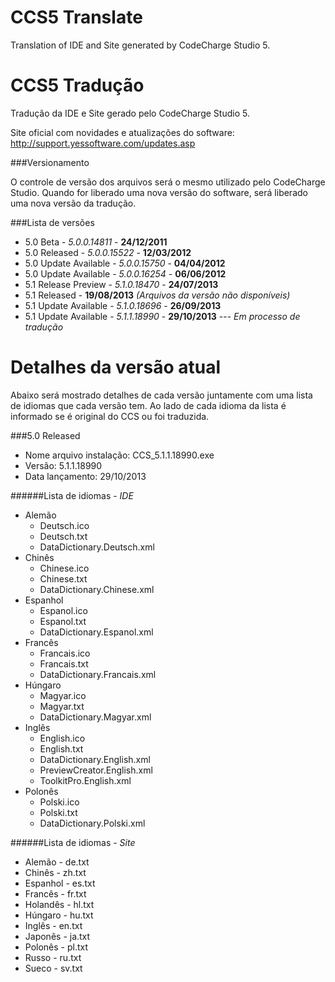CCS5 Translate
==============

Translation of IDE and Site generated by CodeCharge Studio 5.





CCS5 Tradução
==============

Tradução da IDE e Site gerado pelo CodeCharge Studio 5.

Site oficial com novidades e atualizações do software: http://support.yessoftware.com/updates.asp

###Versionamento

O controle de versão dos arquivos será o mesmo utilizado pelo CodeCharge Studio. Quando for liberado uma nova versão do software, será liberado uma nova versão da tradução.

###Lista de versões

* 5.0 Beta - *5.0.0.14811* - **24/12/2011**
* 5.0 Released - *5.0.0.15522* - **12/03/2012**
* 5.0 Update Available - *5.0.0.15750* - **04/04/2012**
* 5.0 Update Available - *5.0.0.16254* - **06/06/2012**
* 5.1 Release Preview - *5.1.0.18470* - **24/07/2013**
* 5.1 Released - **19/08/2013** *(Arquivos da versão não disponíveis)*
* 5.1 Update Available - *5.1.0.18696* - **26/09/2013**
* 5.1 Update Available - *5.1.1.18990* - **29/10/2013** --- *Em processo de tradução*

Detalhes da versão atual
==============

Abaixo será mostrado detalhes de cada versão juntamente com uma lista de idiomas que cada versão tem. Ao lado de cada idioma da lista é informado se é original do CCS ou foi traduzida.

###5.0 Released

* Nome arquivo instalação: CCS_5.1.1.18990.exe
* Versão: 5.1.1.18990
* Data lançamento: 29/10/2013

######Lista de idiomas - *IDE*
- Alemão
    - Deutsch.ico
    - Deutsch.txt
    - DataDictionary.Deutsch.xml
- Chinês
    - Chinese.ico
    - Chinese.txt
    - DataDictionary.Chinese.xml
- Espanhol
    - Espanol.ico
    - Espanol.txt
    - DataDictionary.Espanol.xml
- Francês
    - Francais.ico
    - Francais.txt
    - DataDictionary.Francais.xml
- Húngaro
    - Magyar.ico
    - Magyar.txt
    - DataDictionary.Magyar.xml
- Inglês
    - English.ico
    - English.txt
    - DataDictionary.English.xml
    - PreviewCreator.English.xml
    - ToolkitPro.English.xml
- Polonês
    - Polski.ico
    - Polski.txt
    - DataDictionary.Polski.xml

######Lista de idiomas - *Site*
- Alemão - de.txt
- Chinês - zh.txt
- Espanhol - es.txt
- Francês - fr.txt
- Holandês - hl.txt
- Húngaro - hu.txt
- Inglês - en.txt
- Japonês - ja.txt
- Polonês - pl.txt
- Russo - ru.txt
- Sueco - sv.txt
